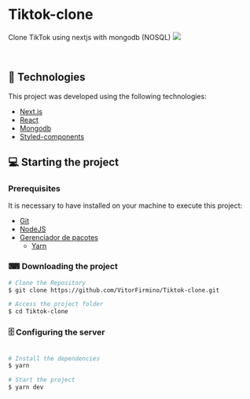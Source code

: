 # Tiktok-clone
Clone TikTok using nextjs with mongodb (NOSQL)
![](https://user-images.githubusercontent.com/69886760/123851447-94cb4700-d8f1-11eb-8c72-20d694f8437b.png)

<br>

## 🧪 Technologies

This project was developed using the following technologies:

- [Next.js](https://nextjs.org/)
- [React](https://reactjs.org/)
- [Mongodb](https://www.typescriptlang.org/)
- [Styled-components](https://styled-components.com/)




## 💻 Starting the project

### Prerequisites

It is necessary to have installed on your machine to execute this project:
- [Git](https://git-scm.com)
- [NodeJS](https://nodejs.org/)
- [Gerenciador de pacotes](https://www.npmjs.com)
    - [Yarn](https://classic.yarnpkg.com/en/docs/install/#windows-stable)

### ⌨ Downloading the project

```bash
# Clone the Repository
$ git clone https://github.com/VitorFirmino/Tiktok-clone.git

# Access the project folder
$ cd Tiktok-clone
```

### 🗄️ Configuring the server
```bash

# Install the dependencies
$ yarn

# Start the project
$ yarn dev
```

